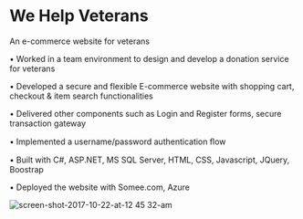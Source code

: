 # We Help Veterans

An e-commerce website for veterans

•	Worked in a team environment to design and develop a donation service for veterans

•	Developed a secure and flexible E-commerce website with shopping cart, checkout & item search functionalities

•	Delivered other components such as Login and Register forms, secure transaction gateway

•	Implemented a username/password authentication ﬂow

•	Built with C#, ASP.NET, MS SQL Server, HTML, CSS, Javascript, JQuery, Boostrap

•	Deployed the website with Somee.com, Azure



![screen-shot-2017-10-22-at-12 45 32-am](https://user-images.githubusercontent.com/26450067/32245568-23562f74-be4a-11e7-8e7c-8663526d3b34.png)
